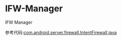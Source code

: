 # IFW-Manager
IFW Manager

参考代码:[com.android.server.firewall.IntentFirewall.java](https://github.com/omnirom/android_frameworks_base/blob/137a7118813499fd524cb74cf8df02cb27c92095/services/core/java/com/android/server/firewall/IntentFirewall.java)
